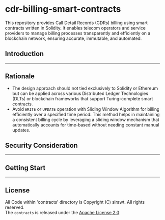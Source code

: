 # cdr-billing-smart-contracts

This repository provides Call Detail Records (CDRs) billing using smart contracts written in Solidity. It enables telecom operators and service providers to manage billing processes transparently and efficiently on a blockchain network, ensuring accurate, immutable, and automated.

## Introduction

---

## Rationale

- The design approach should not tied exclusively to Solidity or Ethereum but can be applied across various Distributed Ledger Technologies (DLTs) or blockchain frameworks that support Turing-complete smart contracts.
- Avoid `WRITE` or `UPDATE` operation with Sliding Window Algorithm for billing efficiently over a specified time period. This method helps in maintaining a consistent billing cycle by leveraging a sliding window mechanism that automatically accounts for time-based without needing constant manual updates.

## Security Consideration

---

## Getting Start

---

## License

All Code within 'contracts' directory is Copyright (C) sirawt. All rights reserved.  
The `contracts` is released under the [ Apache License 2.0](LICENSE)
